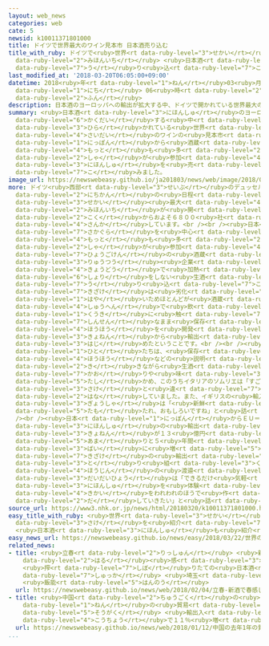 ```yaml
---
layout: web_news
categories: web
cate: 5
newsid: k10011371801000
title: ドイツで世界最大のワイン見本市 日本酒売り込む
title_with_ruby: ドイツで<ruby>世界<rt data-ruby-level="3">せかい</rt></ruby><ruby>最大<rt data-ruby-level="4">さいだい</rt></ruby>のワイン<ruby>見本市<rt
  data-ruby-level="2">みほんいち</rt></ruby> <ruby>日本酒<rt data-ruby-level="3">にほんしゅ</rt></ruby><ruby>売<rt
  data-ruby-level="7">う</rt></ruby>り<ruby>込<rt data-ruby-level="7">こ</rt></ruby>む
last_modified_at: '2018-03-20T06:05:00+09:00'
datetime: 2018<ruby>年<rt data-ruby-level="1">ねん</rt></ruby>03<ruby>月<rt data-ruby-level="1">がつ</rt></ruby>20<ruby>日<rt
  data-ruby-level="1">にち</rt></ruby> 06<ruby>時<rt data-ruby-level="2">じ</rt></ruby>05<ruby>分<rt
  data-ruby-level="2">ふん</rt></ruby>
description: 日本酒のヨーロッパへの輸出が拡大する中、ドイツで開かれている世界最大のワインの見本市に、日本から酒蔵などこれまでで最も多い２５社が参加し、日本酒を売り込みました。
summary: <ruby>日本酒<rt data-ruby-level="3">にほんしゅ</rt></ruby>のヨーロッパへの<ruby>輸出<rt data-ruby-level="5">ゆしゅつ</rt></ruby>が<ruby>拡大<rt
  data-ruby-level="6">かくだい</rt></ruby>する<ruby>中<rt data-ruby-level="1">なか</rt></ruby>、ドイツで<ruby>開<rt
  data-ruby-level="3">ひら</rt></ruby>かれている<ruby>世界<rt data-ruby-level="3">せかい</rt></ruby><ruby>最大<rt
  data-ruby-level="4">さいだい</rt></ruby>のワインの<ruby>見本市<rt data-ruby-level="2">みほんいち</rt></ruby>に、<ruby>日本<rt
  data-ruby-level="1">にっぽん</rt></ruby>から<ruby>酒蔵<rt data-ruby-level="7">さかぐら</rt></ruby>などこれまでで<ruby>最<rt
  data-ruby-level="4">もっと</rt></ruby>も<ruby>多<rt data-ruby-level="2">おお</rt></ruby>い２５<ruby>社<rt
  data-ruby-level="2">しゃ</rt></ruby>が<ruby>参加<rt data-ruby-level="4">さんか</rt></ruby>し、<ruby>日本酒<rt
  data-ruby-level="3">にほんしゅ</rt></ruby>を<ruby>売<rt data-ruby-level="7">う</rt></ruby>り<ruby>込<rt
  data-ruby-level="7">こ</rt></ruby>みました。
image_url: https://newswebeasy.github.io/ja201803/news/web/image/2018/03/20/K10011371801_1803200654_1803200657_01_02.jpg
more: ドイツ<ruby>西部<rt data-ruby-level="3">せいぶ</rt></ruby>のデュッセルドルフでは、１８<ruby>日<rt data-ruby-level="1">にち</rt></ruby>から３<ruby>日間<rt
  data-ruby-level="2">にちかん</rt></ruby>の<ruby>日程<rt data-ruby-level="5">にってい</rt></ruby>で<ruby>世界<rt
  data-ruby-level="3">せかい</rt></ruby><ruby>最大<rt data-ruby-level="4">さいだい</rt></ruby>のワインの<ruby>見本市<rt
  data-ruby-level="2">みほんいち</rt></ruby>が<ruby>開<rt data-ruby-level="3">ひら</rt></ruby>かれていて、ことしは６４か<ruby>国<rt
  data-ruby-level="2">こく</rt></ruby>からおよそ６８００<ruby>社<rt data-ruby-level="2">しゃ</rt></ruby>が<ruby>参加<rt
  data-ruby-level="4">さんか</rt></ruby>しています。<br /><br /><ruby>日本<rt data-ruby-level="1">にっぽん</rt></ruby>からは、<ruby>酒蔵<rt
  data-ruby-level="7">さかぐら</rt></ruby>を<ruby>中心<rt data-ruby-level="2">ちゅうしん</rt></ruby>にこれまでで<ruby>最<rt
  data-ruby-level="4">もっと</rt></ruby>も<ruby>多<rt data-ruby-level="2">おお</rt></ruby>い２５<ruby>社<rt
  data-ruby-level="2">しゃ</rt></ruby>が<ruby>参加<rt data-ruby-level="4">さんか</rt></ruby>し、このうち、<ruby>兵庫県<rt
  data-ruby-level="7">ひょうごけん</rt></ruby>の<ruby>酒蔵<rt data-ruby-level="7">さかぐら</rt></ruby>と<ruby>流通<rt
  data-ruby-level="3">りゅうつう</rt></ruby><ruby>企業<rt data-ruby-level="7">きぎょう</rt></ruby>は<ruby>共同<rt
  data-ruby-level="4">きょうどう</rt></ruby>で<ruby>加熱<rt data-ruby-level="4">かねつ</rt></ruby><ruby>処理<rt
  data-ruby-level="6">しょり</rt></ruby>をしない<ruby>生酒<rt data-ruby-level="7">きざけ</rt></ruby>を<ruby>売<rt
  data-ruby-level="7">う</rt></ruby>り<ruby>込<rt data-ruby-level="7">こ</rt></ruby>んでいました。<ruby>生酒<rt
  data-ruby-level="7">きざけ</rt></ruby>は<ruby>劣化<rt data-ruby-level="7">れっか</rt></ruby>が<ruby>早<rt
  data-ruby-level="1">はや</rt></ruby>いためほとんどが<ruby>酒蔵<rt data-ruby-level="7">さかぐら</rt></ruby><ruby>周辺<rt
  data-ruby-level="4">しゅうへん</rt></ruby>で<ruby>飲<rt data-ruby-level="3">の</rt></ruby>まれていますが、<ruby>空気<rt
  data-ruby-level="1">くうき</rt></ruby>に<ruby>触<rt data-ruby-level="7">ふ</rt></ruby>れさせないで<ruby>新鮮<rt
  data-ruby-level="7">しんせん</rt></ruby>なまま<ruby>保存<rt data-ruby-level="6">ほぞん</rt></ruby>できる<ruby>方法<rt
  data-ruby-level="4">ほうほう</rt></ruby>を<ruby>開発<rt data-ruby-level="3">かいはつ</rt></ruby>し、<ruby>去年<rt
  data-ruby-level="3">きょねん</rt></ruby>から<ruby>輸出<rt data-ruby-level="5">ゆしゅつ</rt></ruby>を<ruby>始<rt
  data-ruby-level="3">はじ</rt></ruby>めたということです。<br /><br /><ruby>訪<rt data-ruby-level="7">おとず</rt></ruby>れた<ruby>人<rt
  data-ruby-level="1">ひと</rt></ruby>たちは、<ruby>保存<rt data-ruby-level="6">ほぞん</rt></ruby><ruby>方法<rt
  data-ruby-level="4">ほうほう</rt></ruby>などの<ruby>説明<rt data-ruby-level="4">せつめい</rt></ruby>を<ruby>聞<rt
  data-ruby-level="2">き</rt></ruby>きながら<ruby>生酒<rt data-ruby-level="7">きざけ</rt></ruby>の<ruby>香<rt
  data-ruby-level="7">かお</rt></ruby>りや<ruby>味<rt data-ruby-level="3">あじ</rt></ruby>をじっくりと<ruby>確<rt
  data-ruby-level="5">たし</rt></ruby>かめ、このうちイタリアのソムリエは「すごくおいしい。<ruby>普通<rt data-ruby-level="7">ふつう</rt></ruby>の<ruby>酒<rt
  data-ruby-level="3">さけ</rt></ruby>と<ruby>違<rt data-ruby-level="7">ちが</rt></ruby>う」と<ruby>話<rt
  data-ruby-level="2">はな</rt></ruby>していました。また、イギリスの<ruby>輸入<rt data-ruby-level="5">ゆにゅう</rt></ruby><ruby>業者<rt
  data-ruby-level="3">ぎょうしゃ</rt></ruby>は「<ruby>新鮮<rt data-ruby-level="7">しんせん</rt></ruby>さが<ruby>保<rt
  data-ruby-level="5">たも</rt></ruby>たれ、おもしろいですね」と<ruby>話<rt data-ruby-level="2">はな</rt></ruby>していました。<br
  /><br /><ruby>日本<rt data-ruby-level="1">にっぽん</rt></ruby>からＥＵ＝ヨーロッパ<ruby>連合<rt data-ruby-level="4">れんごう</rt></ruby>への<ruby>日本酒<rt
  data-ruby-level="3">にほんしゅ</rt></ruby>の<ruby>輸出<rt data-ruby-level="5">ゆしゅつ</rt></ruby>は、<ruby>去年<rt
  data-ruby-level="3">きょねん</rt></ruby>が１３<ruby>億円<rt data-ruby-level="4">おくえん</rt></ruby><ruby>余<rt
  data-ruby-level="5">あま</rt></ruby>りと５<ruby>年間<rt data-ruby-level="2">ねんかん</rt></ruby>でおよそ２<ruby>倍<rt
  data-ruby-level="3">ばい</rt></ruby>に<ruby>増<rt data-ruby-level="5">ふ</rt></ruby>えているということで、<ruby>生酒<rt
  data-ruby-level="7">きざけ</rt></ruby>の<ruby>輸出<rt data-ruby-level="5">ゆしゅつ</rt></ruby>に<ruby>取<rt
  data-ruby-level="3">と</rt></ruby>り<ruby>組<rt data-ruby-level="3">く</rt></ruby>んでいるＮＰＯ<ruby>法人<rt
  data-ruby-level="4">ほうじん</rt></ruby>の<ruby>渡邉<rt data-ruby-level="8">わたなべ</rt></ruby><ruby>大代表<rt
  data-ruby-level="3">だいだいひょう</rt></ruby>は「できるだけ<ruby>気軽<rt data-ruby-level="3">きがる</rt></ruby>に<ruby>日本酒<rt
  data-ruby-level="3">にほんしゅ</rt></ruby>を<ruby>体験<rt data-ruby-level="4">たいけん</rt></ruby>してもらえるような<ruby>機会<rt
  data-ruby-level="4">きかい</rt></ruby>をわれわれのほうで<ruby>作<rt data-ruby-level="2">つく</rt></ruby>り<ruby>出<rt
  data-ruby-level="2">だ</rt></ruby>していきたい」と<ruby>話<rt data-ruby-level="2">はな</rt></ruby>していました。
source_url: https://www3.nhk.or.jp/news/html/20180320/k10011371801000.html
easy_title_with_ruby: <ruby>世界<rt data-ruby-level="3">せかい</rt></ruby>のお<ruby>酒<rt
  data-ruby-level="3">さけ</rt></ruby>を<ruby>紹介<rt data-ruby-level="7">しょうかい</rt></ruby>するイベント
  <ruby>日本酒<rt data-ruby-level="3">にほんしゅ</rt></ruby>も<ruby>紹介<rt data-ruby-level="7">しょうかい</rt></ruby>
easy_news_url: https://newswebeasy.github.io/news/easy/2018/03/22/世界のお酒を紹介するイベント-日本酒も紹介
related_news:
- title: <ruby>立春<rt data-ruby-level="2">りっしゅん</rt></ruby> <ruby>新酒<rt data-ruby-level="3">しんしゅ</rt></ruby>で<ruby>春<rt
    data-ruby-level="2">はる</rt></ruby><ruby>感<rt data-ruby-level="3">かん</rt></ruby>じて
    <ruby>搾<rt data-ruby-level="7">しぼ</rt></ruby>りたての<ruby>日本酒<rt data-ruby-level="3">にほんしゅ</rt></ruby><ruby>出荷<rt
    data-ruby-level="7">しゅっか</rt></ruby> <ruby>埼玉<rt data-ruby-level="7">さいたま</rt></ruby>
    <ruby>飯能<rt data-ruby-level="5">はんのう</rt></ruby>
  url: https://newswebeasy.github.io/news/web/2018/02/04/立春-新酒で春感じて-搾りたての日本酒出荷-埼玉-飯能
- title: <ruby>中国<rt data-ruby-level="2">ちゅうごく</rt></ruby>の<ruby>去年<rt data-ruby-level="3">きょねん</rt></ruby>１<ruby>年<rt
    data-ruby-level="1">ねん</rt></ruby>の<ruby>貿易<rt data-ruby-level="5">ぼうえき</rt></ruby><ruby>総額<rt
    data-ruby-level="5">そうがく</rt></ruby> <ruby>輸出入<rt data-ruby-level="5">ゆしゅつにゅう</rt></ruby><ruby>好調<rt
    data-ruby-level="4">こうちょう</rt></ruby>で１１％<ruby>増<rt data-ruby-level="5">ぞう</rt></ruby>
  url: https://newswebeasy.github.io/news/web/2018/01/12/中国の去年1年の貿易総額-輸出入好調で11増
...
```

